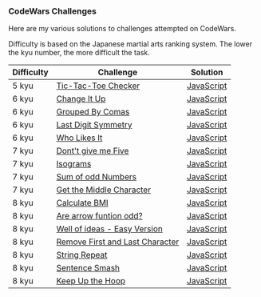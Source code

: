 ### CodeWars Challenges
Here are my various solutions to challenges attempted on CodeWars.

Difficulty is based on the Japanese martial arts ranking system. The lower the kyu number, the more difficult the task.

| Difficulty | Challenge                                | Solution                                 |
| ---------- | ---------------------------------------- | ---------------------------------------- |
| 5 kyu      | [Tic-Tac-Toe Checker ](https://www.codewars.com/kata/tic-tac-toe-checker/javascript) | [JavaScript](https://github.com/acgrdumlu/codewars-solutions/blob/master/5%20kyu/tic_tac_toe_checker.js) |
| 6 kyu      | [Change It Up ](https://www.codewars.com/kata/58039f8efca342e4f0000023) | [JavaScript](https://github.com/acgrdumlu/codewars-solutions/blob/master/6%20kyu/change_it_up.js) |
| 6 kyu      | [Grouped By Comas ](https://www.codewars.com/kata/5274e122fc75c0943d000148) | [JavaScript](https://github.com/acgrdumlu/codewars-solutions/blob/master/6%20kyu/grouped_by_comas.js) |
| 6 kyu      | [Last Digit Symmetry ](https://www.codewars.com/kata/59a9466f589d2af4c50001d8) | [JavaScript](https://github.com/acgrdumlu/codewars-solutions/blob/master/6%20kyu/last_digit_symmetry.js) |
| 6 kyu      | [Who Likes It ](https://www.codewars.com/kata/5266876b8f4bf2da9b000362) | [JavaScript](https://github.com/acgrdumlu/codewars-solutions/blob/master/6%20kyu/who_likes_it.js) |
| 7 kyu      | [Dont't give me Five ](https://www.codewars.com/kata/dont-give-me-five/javascript) | [JavaScript](https://github.com/acgrdumlu/codewars-solutions/blob/master/7%20kyu/dont_give_me_five.js) |
| 7 kyu      | [Isograms ](https://www.codewars.com/kata/isograms/javascript) | [JavaScript](https://github.com/acgrdumlu/codewars-solutions/blob/master/7%20kyu/isograms.js) |
| 7 kyu      | [Sum of odd Numbers ](https://www.codewars.com/kata/sum-of-odd-numbers/javascript) | [JavaScript](https://github.com/acgrdumlu/codewars-solutions/blob/master/7%20kyu/sum_of_odd_numbers.js) |
| 7 kyu      | [Get the Middle Character ](https://www.codewars.com/kata/get-the-middle-character/javascript) | [JavaScript](https://github.com/acgrdumlu/codewars-solutions/blob/master/7%20kyu/get_the_middle_character.js) |
| 8 kyu      | [Calculate BMI ](https://www.codewars.com/kata/calculate-bmi) | [JavaScript](https://github.com/acgrdumlu/codewars-solutions/blob/master/8%20kyu/calculate_bmi.js) |
| 8 kyu      | [Are arrow funtion odd? ](https://www.codewars.com/kata/are-arrow-functions-odd) | [JavaScript](https://github.com/acgrdumlu/codewars-solutions/blob/master/8%20kyu/are_arrow_function_odd.js) |
| 8 kyu      | [Well of ideas - Easy Version ](https://www.codewars.com/kata/57f222ce69e09c3630000212) | [JavaScript](https://github.com/acgrdumlu/codewars-solutions/blob/master/8%20kyu/well_of_ideas.js) |
| 8 kyu      | [Remove First and Last Character ](https://www.codewars.com/kata/remove-first-and-last-character) | [JavaScript](https://github.com/acgrdumlu/codewars-solutions/blob/master/8%20kyu/remove_first_and_last_character.js) |
| 8 kyu      | [String Repeat ](https://www.codewars.com/kata/string-repeat) | [JavaScript](https://github.com/acgrdumlu/codewars-solutions/blob/master/8%20kyu/string_repeat.js) |
| 8 kyu      | [Sentence Smash ](https://www.codewars.com/kata/sentence-smash) | [JavaScript](https://github.com/acgrdumlu/codewars-solutions/blob/master/8%20kyu/sentence_smash.js) |
| 8 kyu      | [Keep Up the Hoop ](https://www.codewars.com/kata/keep-up-the-hoop/javascript) | [JavaScript](https://github.com/acgrdumlu/codewars-solutions/blob/master/8%20kyu/keep_up_the_hoop.js) |




